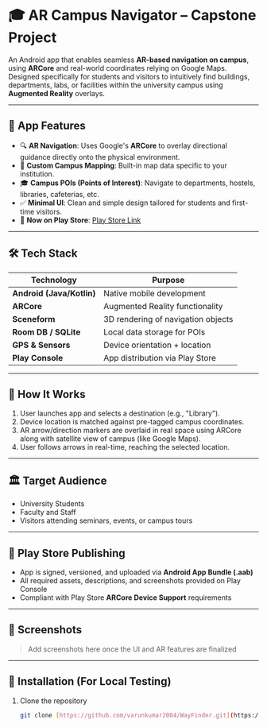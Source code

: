 # 🎓 AR Campus Navigator – Capstone Project

An Android app that enables seamless **AR-based navigation on campus**, using **ARCore** and real-world coordinates relying on Google Maps. Designed specifically for students and visitors to intuitively find buildings, departments, labs, or facilities within the university campus using **Augmented Reality** overlays.

---

## 📱 App Features

- 🔍 **AR Navigation**: Uses Google's **ARCore** to overlay directional guidance directly onto the physical environment.
- 🧭 **Custom Campus Mapping**: Built-in map data specific to your institution.
- 🎓 **Campus POIs (Points of Interest)**: Navigate to departments, hostels, libraries, cafeterias, etc.
- ✅ **Minimal UI**: Clean and simple design tailored for students and first-time visitors.
- 🚀 **Now on Play Store**: [Play Store Link](https://play.google.com/store/apps/details?id=com.yourdomain.arcampusnavigator)

---

## 🛠️ Tech Stack

| Technology | Purpose |
|-----------|---------|
| **Android (Java/Kotlin)** | Native mobile development |
| **ARCore** | Augmented Reality functionality |
| **Sceneform** | 3D rendering of navigation objects |
| **Room DB / SQLite** | Local data storage for POIs |
| **GPS & Sensors** | Device orientation + location |
| **Play Console** | App distribution via Play Store |

---

## 🧪 How It Works

1. User launches app and selects a destination (e.g., "Library").
2. Device location is matched against pre-tagged campus coordinates.
3. AR arrow/direction markers are overlaid in real space using ARCore along with satellite view of campus (like Google Maps).
4. User follows arrows in real-time, reaching the selected location.

---

## 🏛️ Target Audience

- University Students
- Faculty and Staff
- Visitors attending seminars, events, or campus tours

---

## 🧾 Play Store Publishing
- App is signed, versioned, and uploaded via **Android App Bundle (.aab)**
- All required assets, descriptions, and screenshots provided on Play Console
- Compliant with Play Store **ARCore Device Support** requirements

---

## 📸 Screenshots

> Add screenshots here once the UI and AR features are finalized

---

## 📌 Installation (For Local Testing)

1. Clone the repository  
   ```bash
   git clone [https://github.com/varunkumar2004/WayFinder.git](https://github.com/varunkumar2004/WayFinder.git)
